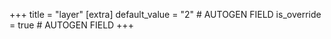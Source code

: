 +++
title = "layer"
[extra]
default_value = "2" # AUTOGEN FIELD
is_override = true # AUTOGEN FIELD
+++